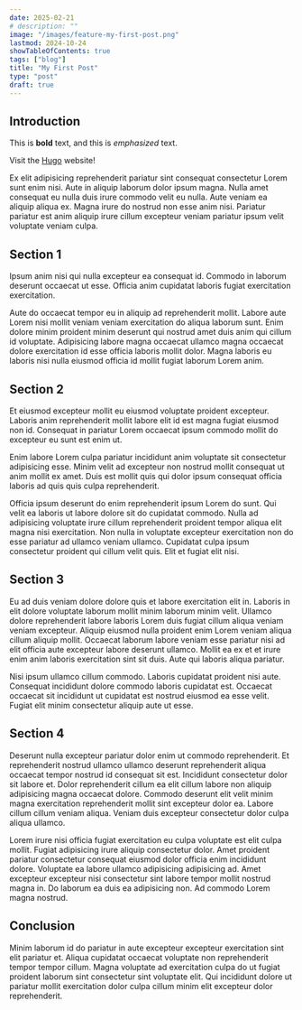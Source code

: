 ```yaml
---
date: 2025-02-21
# description: ""
image: "/images/feature-my-first-post.png"
lastmod: 2024-10-24
showTableOfContents: true
tags: ["blog"]
title: "My First Post"
type: "post"
draft: true
---
```


## Introduction

This is **bold** text, and this is _emphasized_ text.

Visit the [Hugo](https://gohugo.io) website!

Ex elit adipisicing reprehenderit pariatur sint consequat consectetur Lorem sunt enim nisi. Aute in aliquip laborum dolor ipsum magna. Nulla amet consequat eu nulla duis irure commodo velit eu nulla. Aute veniam ea aliquip aliqua ex. Magna irure do nostrud non esse anim nisi. Pariatur pariatur est anim aliquip irure cillum excepteur veniam pariatur ipsum velit voluptate veniam culpa.

## Section 1

Ipsum anim nisi qui nulla excepteur ea consequat id. Commodo in laborum deserunt occaecat ut esse. Officia anim cupidatat laboris fugiat exercitation exercitation.

Aute do occaecat tempor eu in aliquip ad reprehenderit mollit. Labore aute Lorem nisi mollit veniam veniam exercitation do aliqua laborum sunt. Enim dolore minim proident minim deserunt qui nostrud amet duis anim qui cillum id voluptate. Adipisicing labore magna occaecat ullamco magna occaecat dolore exercitation id esse officia laboris mollit dolor. Magna laboris eu laboris nisi nulla eiusmod officia id mollit fugiat laborum Lorem anim.

## Section 2

Et eiusmod excepteur mollit eu eiusmod voluptate proident excepteur. Laboris anim reprehenderit mollit labore elit id est magna fugiat eiusmod non id. Consequat in pariatur Lorem occaecat ipsum commodo mollit do excepteur eu sunt est enim ut.

Enim labore Lorem culpa pariatur incididunt anim voluptate sit consectetur adipisicing esse. Minim velit ad excepteur non nostrud mollit consequat ut anim mollit ex amet. Duis est mollit quis qui dolor ipsum consequat officia laboris ad quis quis culpa reprehenderit.

Officia ipsum deserunt do enim reprehenderit ipsum Lorem do sunt. Qui velit ea laboris ut labore dolore sit do cupidatat commodo. Nulla ad adipisicing voluptate irure cillum reprehenderit proident tempor aliqua elit magna nisi exercitation. Non nulla in voluptate excepteur exercitation non do esse pariatur ad ullamco veniam ullamco. Cupidatat culpa ipsum consectetur proident qui cillum velit quis. Elit et fugiat elit nisi.

## Section 3

Eu ad duis veniam dolore dolore quis et labore exercitation elit in. Laboris in elit dolore voluptate laborum mollit minim laborum minim velit. Ullamco dolore reprehenderit labore laboris Lorem duis fugiat cillum aliqua veniam veniam excepteur. Aliquip eiusmod nulla proident enim Lorem veniam aliqua cillum aliquip mollit. Occaecat laborum labore veniam esse pariatur nisi ad elit officia aute excepteur labore deserunt ullamco. Mollit ea ex et et irure enim anim laboris exercitation sint sit duis. Aute qui laboris aliqua pariatur.

Nisi ipsum ullamco cillum commodo. Laboris cupidatat proident nisi aute. Consequat incididunt dolore commodo laboris cupidatat est. Occaecat occaecat sit incididunt ut cupidatat est nostrud eiusmod ea esse velit. Fugiat elit minim consectetur aliquip aute ut esse.

## Section 4

Deserunt nulla excepteur pariatur dolor enim ut commodo reprehenderit. Et reprehenderit nostrud ullamco ullamco deserunt reprehenderit aliqua occaecat tempor nostrud id consequat sit est. Incididunt consectetur dolor sit labore et. Dolor reprehenderit cillum ea elit cillum labore non aliquip adipisicing magna occaecat dolore. Commodo deserunt elit velit minim magna exercitation reprehenderit mollit sint excepteur dolor ea. Labore cillum cillum veniam aliqua. Veniam duis excepteur consectetur dolor culpa aliqua ullamco.

Lorem irure nisi officia fugiat exercitation eu culpa voluptate est elit culpa mollit. Fugiat adipisicing irure aliquip consectetur dolor. Amet proident pariatur consectetur consequat eiusmod dolor officia enim incididunt dolore. Voluptate ea labore ullamco adipisicing adipisicing ad. Amet excepteur excepteur nisi consectetur sint labore tempor mollit nostrud magna in. Do laborum ea duis ea adipisicing non. Ad commodo Lorem magna nostrud.

## Conclusion

Minim laborum id do pariatur in aute excepteur excepteur exercitation sint elit pariatur et. Aliqua cupidatat occaecat voluptate non reprehenderit tempor tempor cillum. Magna voluptate ad exercitation culpa do ut fugiat proident laborum sint consectetur sint voluptate elit. Qui incididunt dolore ut pariatur mollit exercitation dolor culpa cillum minim elit excepteur dolor reprehenderit.
